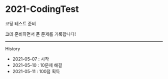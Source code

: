 # 2021-CodingTest
코딩 테스트 준비

코테 준비하면서 푼 문제를 기록합니다!

----------------------------------------------------------

History
- 2021-05-07 : 시작
- 2021-05-10 : 10문제 해결
- 2021-05-11 : 100점 획득
